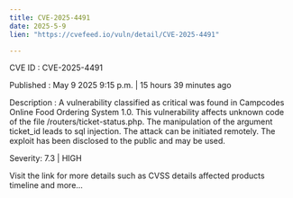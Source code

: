 ```yaml
---
title: CVE-2025-4491
date: 2025-5-9
lien: "https://cvefeed.io/vuln/detail/CVE-2025-4491"

---
```


CVE ID : CVE-2025-4491

Published :  May 9
2025
9:15 p.m. | 15 hours
39 minutes ago

Description : A vulnerability classified as critical was found in Campcodes Online Food Ordering System 1.0. This vulnerability affects unknown code of the file /routers/ticket-status.php. The manipulation of the argument ticket_id leads to sql injection. The attack can be initiated remotely. The exploit has been disclosed to the public and may be used.

Severity: 7.3 | HIGH

Visit the link for more details
such as CVSS details
affected products
timeline
and more...
